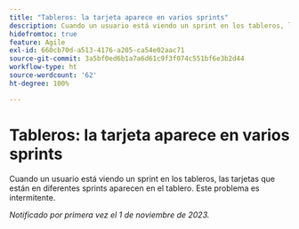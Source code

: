 ```yaml
---
title: "Tableros: la tarjeta aparece en varios sprints"
description: Cuando un usuario está viendo un sprint en los tableros, las tarjetas que están en diferentes sprints aparecen en el tablero. Este problema es intermitente.
hidefromtoc: true
feature: Agile
exl-id: 660cb70d-a513-4176-a205-ca54e02aac71
source-git-commit: 3a5bf0ed6b1a7a6d61c9f3f074c551bf6e3b2d44
workflow-type: ht
source-wordcount: '62'
ht-degree: 100%

---
```


# Tableros: la tarjeta aparece en varios sprints

<!--
>[!NOTE]
>
>This issue was fixed on January 12, 2024.-->

Cuando un usuario está viendo un sprint en los tableros, las tarjetas que están en diferentes sprints aparecen en el tablero. Este problema es intermitente.

_Notificado por primera vez el 1 de noviembre de 2023._
